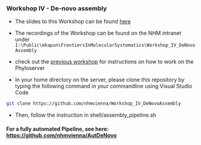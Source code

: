 ### Workshop IV - De-novo assembly

-   The slides to this Workshop can be found [here](data/NHMW_Workshop_IV_DeNovAssembly.pdf)
-   The recordings of the Workshop can be found on the NHM intranet under `I:\Public\mkapun\FrontiersInMolecularSystematics\Workshop_IV_DeNovoAssembly`

-   check out the [previous workshop](https://github.com/nhmvienna/MysteriousAbominableYeti) for instructions on how to work on the Phyloserver

-   In your home directory on the server, please clone this repository by typing the following command in your commandline using Visual Studio Code

```bash
git clone https://github.com/nhmvienna/Workshop_IV_DeNovoAssembly
```

-   Then, follow the instruction in shell/assembly_pipeline.sh

#### For a fully automated Pipeline, see here: <https://github.com/nhmvienna/AutDeNovo>
